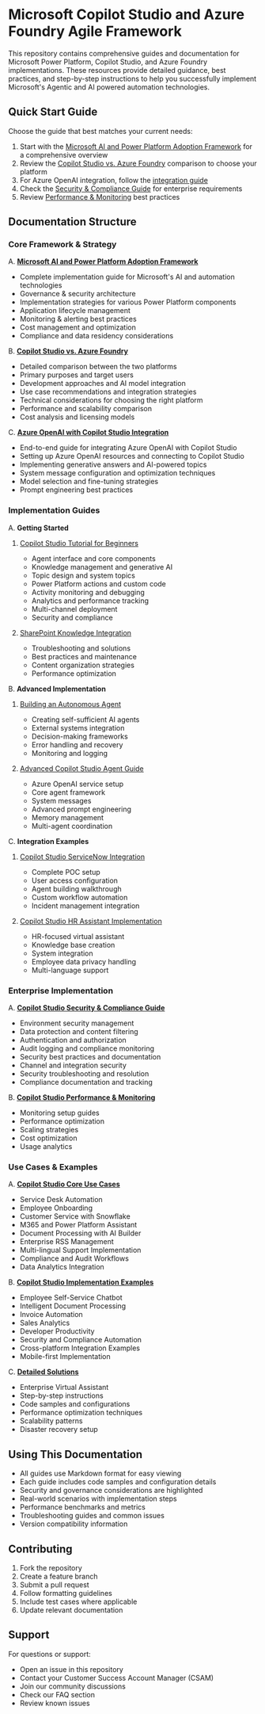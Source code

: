 # Microsoft Copilot Studio and Azure Foundry Agile Framework

This repository contains comprehensive guides and documentation for Microsoft Power Platform, Copilot Studio, and Azure Foundry implementations. These resources provide detailed guidance, best practices, and step-by-step instructions to help you successfully implement Microsoft's Agentic and AI powered automation technologies.

## Quick Start Guide

Choose the guide that best matches your current needs:

1. Start with the [Microsoft AI and Power Platform Adoption Framework](./ms-ai-powerplatform-framework.md) for a comprehensive overview
2. Review the [Copilot Studio vs. Azure Foundry](./copilot-vs-azure-openai.md) comparison to choose your platform
3. For Azure OpenAI integration, follow the [integration guide](./azure-openai-copilot-integration.md)
4. Check the [Security & Compliance Guide](./Security%20%26%20Compliance/security-compliance-guide.md) for enterprise requirements
5. Review [Performance & Monitoring](./Performance%20%26%20Monitoring/performance-monitoring-guide.md) best practices

## Documentation Structure

### Core Framework & Strategy

A. **[Microsoft AI and Power Platform Adoption Framework](./ms-ai-powerplatform-framework.md)**
   - Complete implementation guide for Microsoft's AI and automation technologies
   - Governance & security architecture
   - Implementation strategies for various Power Platform components
   - Application lifecycle management
   - Monitoring & alerting best practices
   - Cost management and optimization
   - Compliance and data residency considerations
   
B. **[Copilot Studio vs. Azure Foundry](./copilot-vs-azure-openai.md)**
   - Detailed comparison between the two platforms
   - Primary purposes and target users
   - Development approaches and AI model integration
   - Use case recommendations and integration strategies
   - Technical considerations for choosing the right platform
   - Performance and scalability comparison
   - Cost analysis and licensing models

C. **[Azure OpenAI with Copilot Studio Integration](./azure-openai-copilot-integration.md)**
   - End-to-end guide for integrating Azure OpenAI with Copilot Studio
   - Setting up Azure OpenAI resources and connecting to Copilot Studio
   - Implementing generative answers and AI-powered topics
   - System message configuration and optimization techniques
   - Model selection and fine-tuning strategies
   - Prompt engineering best practices

### Implementation Guides

A. **Getting Started**
   1. [Copilot Studio Tutorial for Beginners](./Copilot%20Studio%20Step-by-Steps/copilot-studio-tutorial.md)
      - Agent interface and core components
      - Knowledge management and generative AI
      - Topic design and system topics
      - Power Platform actions and custom code
      - Activity monitoring and debugging
      - Analytics and performance tracking
      - Multi-channel deployment
      - Security and compliance

   2. [SharePoint Knowledge Integration](./Copilot%20Studio%20Step-by-Steps/sharepoint-knowledge-fix.md)
      - Troubleshooting and solutions
      - Best practices and maintenance
      - Content organization strategies
      - Performance optimization

B. **Advanced Implementation**
   1. [Building an Autonomous Agent](./Autonomous%20Agents/autonomous-agent-copilot-studio.md)
      - Creating self-sufficient AI agents
      - External systems integration
      - Decision-making frameworks
      - Error handling and recovery
      - Monitoring and logging

   2. [Advanced Copilot Studio Agent Guide](./Autonomous%20Agents/autonomous-agent-guide.md)
      - Azure OpenAI service setup
      - Core agent framework
      - System messages
      - Advanced prompt engineering
      - Memory management
      - Multi-agent coordination

C. **Integration Examples**
   1. [Copilot Studio ServiceNow Integration](./Copilot%20Studio%20Step-by-Steps/servicenow-copilot-poc.md)
      - Complete POC setup
      - User access configuration
      - Agent building walkthrough
      - Custom workflow automation
      - Incident management integration

   2. [Copilot Studio HR Assistant Implementation](./Copilot%20Studio%20Step-by-Steps/hr-copilot-studio-guide.md)
      - HR-focused virtual assistant
      - Knowledge base creation
      - System integration
      - Employee data privacy handling
      - Multi-language support

### Enterprise Implementation

A. **[Copilot Studio Security & Compliance Guide](./Security%20%26%20Compliance/security-compliance-guide.md)**
   - Environment security management
   - Data protection and content filtering
   - Authentication and authorization
   - Audit logging and compliance monitoring
   - Security best practices and documentation
   - Channel and integration security
   - Security troubleshooting and resolution
   - Compliance documentation and tracking

B. **[Copilot Studio Performance & Monitoring](./Performance%20%26%20Monitoring/performance-monitoring-guide.md)**
   - Monitoring setup guides
   - Performance optimization
   - Scaling strategies
   - Cost optimization
   - Usage analytics

### Use Cases & Examples

A. **[Copilot Studio Core Use Cases](./Copilot%20Studio%20Use%20Cases/copilot-studio-use-cases.md)**
   - Service Desk Automation
   - Employee Onboarding
   - Customer Service with Snowflake
   - M365 and Power Platform Assistant
   - Document Processing with AI Builder
   - Enterprise RSS Management
   - Multi-lingual Support Implementation
   - Compliance and Audit Workflows
   - Data Analytics Integration

B. **[Copilot Studio Implementation Examples](./Copilot%20Studio%20Use%20Cases/use-cases.md)**
   - Employee Self-Service Chatbot
   - Intelligent Document Processing
   - Invoice Automation
   - Sales Analytics
   - Developer Productivity
   - Security and Compliance Automation
   - Cross-platform Integration Examples
   - Mobile-first Implementation

C. **[Detailed Solutions](./Copilot%20Studio%20Use%20Cases/use-cases-implementation.md)**
   - Enterprise Virtual Assistant
   - Step-by-step instructions
   - Code samples and configurations
   - Performance optimization techniques
   - Scalability patterns
   - Disaster recovery setup

## Using This Documentation

- All guides use Markdown format for easy viewing
- Each guide includes code samples and configuration details
- Security and governance considerations are highlighted
- Real-world scenarios with implementation steps
- Performance benchmarks and metrics
- Troubleshooting guides and common issues
- Version compatibility information

## Contributing

1. Fork the repository
2. Create a feature branch
3. Submit a pull request
4. Follow formatting guidelines
5. Include test cases where applicable
6. Update relevant documentation

## Support

For questions or support:
- Open an issue in this repository
- Contact your Customer Success Account Manager (CSAM)
- Join our community discussions
- Check our FAQ section
- Review known issues
